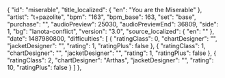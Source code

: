 {
      "id": "miserable",
      "title_localized": {
        "en": "You are the Miserable"
      },
      "artist": "t+pazolite",
      "bpm": "163",
      "bpm_base": 163,
      "set": "base",
      "purchase": "",
      "audioPreview": 25030,
      "audioPreviewEnd": 36809,
      "side": 1,
      "bg": "lanota-conflict",
      "version": "3.0",
      "source_localized": {
        "en": ""
      },
      "date": 1487980800,
      "difficulties": [
        {
          "ratingClass": 0,
          "chartDesigner": "",
          "jacketDesigner": "",
          "rating": 1,
          "ratingPlus": false
        },
        {
          "ratingClass": 1,
          "chartDesigner": "",
          "jacketDesigner": "",
          "rating": 1,
          "ratingPlus": false
        },
        {
          "ratingClass": 2,
          "chartDesigner": "Arthas",
          "jacketDesigner": "",
          "rating": 10,
          "ratingPlus": false
        }
      ]
    },